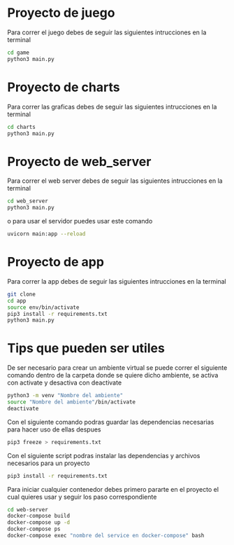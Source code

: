 # Proyecto de juego

Para correr el juego debes de seguir las siguientes intrucciones en la terminal

```sh
cd game
python3 main.py
```

# Proyecto de charts

Para correr las graficas debes de seguir las siguientes intrucciones en la terminal

```sh
cd charts
python3 main.py
```

# Proyecto de web_server

Para correr el web server debes de seguir las siguientes intrucciones en la terminal 

```sh
cd web_server
python3 main.py
```

o para usar el servidor puedes usar este comando

```sh
uvicorn main:app --reload
```


# Proyecto de app

Para correr la app debes de seguir las siguientes intrucciones en la terminal

```sh
git clone
cd app
source env/bin/activate
pip3 install -r requirements.txt
python3 main.py
```

# Tips que pueden ser utiles

De ser necesario para crear un ambiente virtual se puede correr el siguiente comando dentro de la carpeta donde se quiere dicho ambiente, se activa con activate y desactiva con deactivate

```sh
python3 -m venv "Nombre del ambiente"
source "Nombre del ambiente"/bin/activate
deactivate
```

Con el siguiente comando podras guardar las dependencias necesarias para hacer uso de ellas despues

```sh
pip3 freeze > requirements.txt
```

Con el siguiente script podras instalar las dependencias y archivos necesarios para un proyecto

```sh
pip3 install -r requirements.txt
```

Para iniciar cualquier contenedor debes primero pararte en el proyecto el cual quieres usar y seguir los paso correspondiente

```sh
cd web-server
docker-compose build
docker-compose up -d
docker-compose ps
docker-compose exec "nombre del service en docker-compose" bash
```



